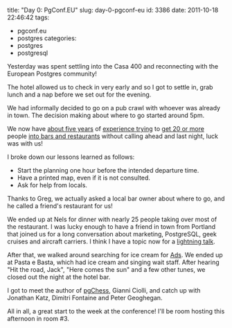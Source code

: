 title: "Day 0: PgConf.EU"
slug: day-0-pgconf-eu
id: 3386
date: 2011-10-18 22:46:42
tags: 
- pgconf.eu
- postgres
categories: 
- postgres
- postgresql

Yesterday was spent settling into the Casa 400 and reconnecting with the European Postgres community!

The hotel allowed us to check in very early and so I got to settle in, grab lunch and a nap before we set out for the evening. 

We had informally decided to go on a pub crawl with whoever was already in town. The decision making about where to go started around 5pm.

We now have [about five years](http://www.flickr.com/photos/u-suke/101236328/) of [experience trying](http://www.flickr.com/photos/selenamarie/3259324875/in/photostream/) to [get 20 or more](http://andreas.scherbaum.la/pictures/v/events/fosdem_2008/dsc_3475_640x480.jpg.html) people [into bars and restaurants](http://www.flickr.com/photos/selenamarie/3260724507/in/photostream/) without calling ahead and last night, luck was with us!

I broke down our lessons learned as follows: 

*   Start the planning one hour before the intended departure time.
*   Have a printed map, even if it is not consulted.
*   Ask for help from locals.

Thanks to Greg, we actually asked a local bar owner about where to go, and he called a friend's restaurant for us! 

We ended up at Nels for dinner with nearly 25 people taking over most of the restaurant. I was lucky enough to have a friend in town from Portland that joined us for a long conversation about marketing, PostgreSQL, geek cruises and aircraft carriers. I think I have a topic now for a [lightning talk](http://www.postgresql.eu/events/schedule/pgconfeu2011/session/217-lightning-talks/).

After that, we walked around searching for ice cream for [Ads](http://andreas.scherbaum.la/blog/). We ended up at Pasta e Basta, which had ice cream and singing wait staff. After hearing "Hit the road, Jack", "Here comes the sun" and a few other tunes, we closed out the night at the hotel bar. 

I got to meet the author of [pgChess](https://github.com/gciolli/pgChess), Gianni Ciolli, and catch up with Jonathan Katz, Dimitri Fontaine and Peter Geoghegan. 

All in all, a great start to the week at the conference!  I'll be room hosting this afternoon in room #3.
